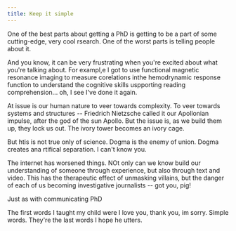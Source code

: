 ```yaml
---
title: Keep it simple
---
```


One of the best parts about getting a PhD is getting to be a part of some cutting-edge, very cool rsearch. One of the worst parts is telling people about it.

And you know, it can be very frustrating when you're excited about what you're talking about. For exampl,e I got to use functional magnetic resonance imaging to measure corelations inthe hemodrynamic response function to understand the cognitive skills uspporting reading comprehension... oh, I see I've done it again. 

At issue is our human nature to veer towards complexity. To veer towards systems and structures -- Friedrich Nietzsche called it our Apollonian impulse, after the god of the sun Apollo. But the issue is, as we build them up, they lock us out. The ivory tower becomes an ivory cage.

But htis is not true only of science. Dogma is the enemy of union. Dogma creates ana rtifical separation. I can't know you.

The internet has worsened things. NOt only can we know build our understanding of someone through experience, but also through text and video. This has the therapeutic effect of unmasking villains, but the danger of each of us becoming investigative journalists -- got you, pig!

Just as with communicating PhD 

The first words I taught my child were I love you, thank you, im sorry. Simple words. They're the last words I hope he utters.
